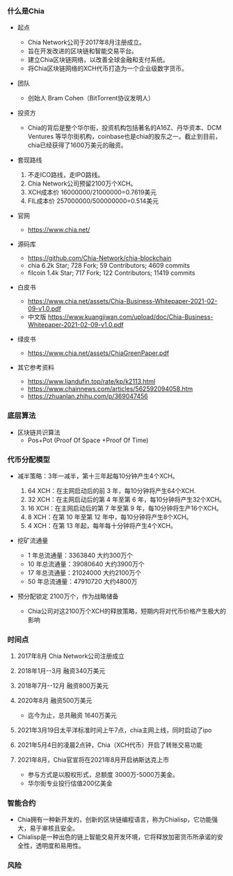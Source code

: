 

### 什么是Chia
- 起点
    - Chia Network公司于2017年8月注册成立。
    - 旨在开发改进的区块链和智能交易平台。
    - 建立Chia区块链网络，以改善全球金融和支付系统。
    - 将Chia区块链网络的XCH代币打造为一个企业级数字货币。

- 团队
    - 创始人 Bram Cohen（BitTorrent协议发明人）

- 投资方 
    - Chia的背后是整个华尔街，投资机构包括著名的A16Z、丹华资本、DCM Ventures 等华尔街机构，coinbase也是chia的股东之一。截止到目前，chia已经获得了1600万美元的融资。

- 套现路线
    1. 不走ICO路线，走IPO路线。
    2. Chia Network公司预留2100万个XCH。 
    3. XCH成本价 16000000/21000000=0.7619美元
    4. FIL成本价 257000000/500000000=0.514美元

- 官网
    - https://www.chia.net/

- 源码库
    - https://github.com/Chia-Network/chia-blockchain
    - chia    6.2k Star; 728 Fork; 59 Contributors;  4609 commits
    - filcoin 1.4k Star; 717 Fork; 122 Contributors; 11419 commits

- 白皮书
    - https://www.chia.net/assets/Chia-Business-Whitepaper-2021-02-09-v1.0.pdf
    - 中文版 https://www.kuangjiwan.com/upload/doc/Chia-Business-Whitepaper-2021-02-09-v1.0.pdf

- 绿皮书
    - https://www.chia.net/assets/ChiaGreenPaper.pdf

- 其它参考资料
    - https://www.liandufin.top/rate/kp/k2113.html
    - https://www.chainnews.com/articles/562592094058.htm
    - https://zhuanlan.zhihu.com/p/369047456

### 底层算法
- 区块链共识算法
    - Pos+Pot (Proof Of Space +Proof Of Time)

### 代币分配模型
- 减半策略：3年一减半，第十三年起每10分钟产生4个XCH。
    1. 64 XCH：在主网启动后的前 3 年，每10分钟将产生64个XCH.
    2. 32 XCH：在主网启动后的第 4 年至第 6 年，每10分钟将产生32个XCH。
    3. 16 XCH：在主网启动后的第 7 年至第 9 年，每10分钟将生产16个XCH。
    4. 8  XCH：在第 10 年至第 12 年中，每10分钟将产生8个XCH。
    5. 4  XCH：在第 13 年起，每年每十分钟将产生4个XCH。

- 挖矿流通量
    - 1  年总流通量：3363840 大约300万个
    - 10 年总流通量：39080640 大约3900万个
    - 17 年总流通量：21024000 大约2100万个
    - 50 年总流通量：47910720 大约4800万

- 预分配锁定 2100万个，作为战略储备
    - Chia公司对这2100万个XCH的释放策略，短期内将对代币价格产生极大的影响

### 时间点

1. 2017年8月 Chia Network公司注册成立

2. 2018年1月--3月 融资340万美元

3. 2018年7月--12月 融资800万美元

4. 2020年8月  融资500万美元
    - 迄今为止，总共融资 1640万美元

5. 2021年3月19日太平洋标准时间上午7点，chia主网上线，同时启动了ipo

6. 2021年5月4日的凌晨2点钟，Chia（XCH代币）开启了转账交易功能

7. 2021年8月，Chia官宣将在2021年8月开启纳斯达克上市
    - 参与方式是以股权形式，总额度 3000万-5000万美金。
    - 华尔街专业投行估值200亿美金
    
### 智能合约
- Chia拥有一种新开发的，创新的区块链编程语言，称为Chialisp，它功能强大，易于审核且安全。
- Chialisp是一种出色的链上智能交易开发环境，它将释放加密货币所承诺的安全性，透明度和易用性。

### 风险
